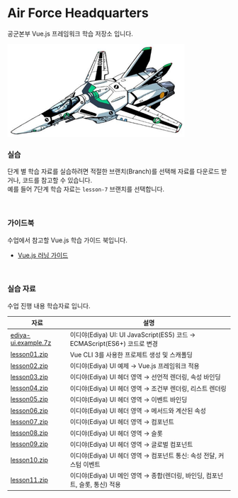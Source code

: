 # Air Force Headquarters

공군본부 Vue.js 프레임워크 학습 저장소 입니다.

<img src="_/micross.jpg" alt width="400">

<br>

### 실습

단계 별 학습 자료를 실습하려면 적절한 브랜치(Branch)를 선택해 자료를 다운로드 받거나, 코드를 참고할 수 있습니다.<br>
예를 들어 7단계 학습 자료는 `lesson-7` 브랜치를 선택합니다.

<br>

### 가이드북

수업에서 참고할 Vue.js 학습 가이드 북입니다.

- [Vue.js 러닝 가이드](https://yamoo9.github.io/vue/)

<br>

### 실습 자료

수업 진행 내용 학습자료 입니다.

자료 | 설명
--- | ---
[ediya-ui.example.7z](https://github.com/yamoo9/Air-Force-Headquarters/raw/master/_/ediya-ui.example.7z) | 이디야(Ediya) UI: UI JavaScript(ES5) 코드 → ECMAScript(ES6+) 코드로 변경
[lesson01.zip](https://github.com/yamoo9/Air-Force-Headquarters/archive/lesson01.zip) | Vue CLI 3를 사용한 프로제트 생성 및 스캐폴딩
[lesson02.zip](https://github.com/yamoo9/Air-Force-Headquarters/archive/lesson02.zip) | 이디야(Ediya) UI 예제 → Vue.js 프레임워크 적용
[lesson03.zip](https://github.com/yamoo9/Air-Force-Headquarters/archive/lesson03.zip) | 이디야(Ediya) UI 헤더 영역 → 선언적 렌더링, 속성 바인딩
[lesson04.zip](https://github.com/yamoo9/Air-Force-Headquarters/archive/lesson04.zip) | 이디야(Ediya) UI 헤더 영역 → 조건부 렌더링, 리스트 렌더링
[lesson05.zip](https://github.com/yamoo9/Air-Force-Headquarters/archive/lesson05.zip) | 이디야(Ediya) UI 헤더 영역 → 이벤트 바인딩
[lesson06.zip](https://github.com/yamoo9/Air-Force-Headquarters/archive/lesson06.zip) | 이디야(Ediya) UI 헤더 영역 → 메서드와 계산된 속성
[lesson07.zip](https://github.com/yamoo9/Air-Force-Headquarters/archive/lesson07.zip) | 이디야(Ediya) UI 헤더 영역 → 컴포넌트
[lesson08.zip](https://github.com/yamoo9/Air-Force-Headquarters/archive/lesson08.zip) | 이디야(Ediya) UI 헤더 영역 → 슬롯
[lesson09.zip](https://github.com/yamoo9/Air-Force-Headquarters/archive/lesson09.zip) | 이디야(Ediya) UI 헤더 영역 → 글로벌 컴포넌트
[lesson10.zip](https://github.com/yamoo9/Air-Force-Headquarters/archive/lesson10.zip) | 이디야(Ediya) UI 헤더 영역 → 컴포넌트 통신: 속성 전달, 커스텀 이벤트
[lesson11.zip](https://github.com/yamoo9/Air-Force-Headquarters/archive/lesson11.zip) | 이디야(Ediya) UI 메인 영역 → 종합(렌더링, 바인딩, 컴포넌트, 슬롯, 통신) 적용
